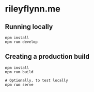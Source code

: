 # rileyflynn.me

## Running locally

```shell
npm install
npm run develop
```

## Creating a production build

```shell
npm install
npm run build

# Optionally, to test locally
npm run serve
```
